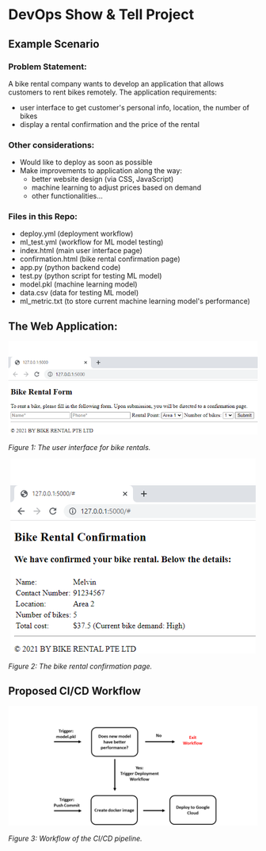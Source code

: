 # DevOps Show & Tell Project
## Example Scenario
### Problem Statement:
A bike rental company wants to develop an application that allows customers to rent bikes remotely. The application requirements:
- user interface to get customer's personal info, location, the number of bikes
- display a rental confirmation and the price of the rental

### Other considerations:
- Would like to deploy as soon as possible
- Make improvements to application along the way:
  - better website design (via CSS, JavaScript)
  - machine learning to adjust prices based on demand
  - other functionalities...

### Files in this Repo:
- deploy.yml (deployment workflow)
- ml_test.yml (workflow for ML model testing)
- index.html (main user interface page)
- confirmation.html (bike rental confirmation page)
- app.py (python backend code)
- test.py (python script for testing ML model)
- model.pkl (machine learning model)
- data.csv (data for testing ML model)
- ml_metric.txt (to store current machine learning model's performance)

## The Web Application:
<p align="center">
  <img src="https://github.com/wkwmelvin/devops-show-tell/blob/main/home.png">
</p>
<p align="justify">
  <em>Figure 1: The user interface for bike rentals. </em>
</p>

<p align="center">
  <img src="https://github.com/wkwmelvin/devops-show-tell/blob/main/confirmation_page.png">
</p>
<p align="justify">
  <em>Figure 2: The bike rental confirmation page. </em>
</p>


## Proposed CI/CD Workflow
<p align="center">
  <img src="https://github.com/wkwmelvin/devops-show-tell/blob/main/workflow.png">
</p>
<p align="justify">
  <em>Figure 3: Workflow of the CI/CD pipeline. </em>
</p>

